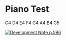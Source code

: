# Piano Test

C4 D4 E4 F4 G4 A4 B4 C5

[![Development Note p.596](https://img.youtube.com/vi/AtuiKb-XYvg/0.jpg)](https://www.youtube.com/watch?v=AtuiKb-XYvg)
